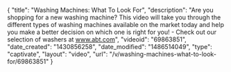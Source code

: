 {
    "title": "Washing Machines: What To Look For",
    "description": "Are you shopping for a new washing machine? This video will take you through the different types of washing machines available on the market today and help you make a better decision on which one is right for you! - Check out our selection of washers at www.abt.com",
    "videoid": "69863851",
    "date_created": "1430856258",
    "date_modified": "1486514049",
    "type": "captivate",
    "layout": "video",
    "url": "\/v\/washing-machines-what-to-look-for\/69863851"
}